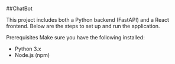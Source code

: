 ##ChatBot

This project includes both a Python backend (FastAPI) and a React frontend. Below are the steps to set up and run the application.

Prerequisites
Make sure you have the following installed:
* Python 3.x
* Node.js (npm)
